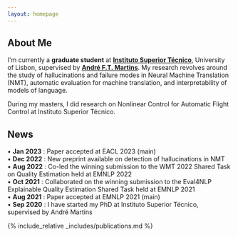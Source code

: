 ```yaml
---
layout: homepage
---
```


## About Me

I'm currently a **graduate student** at [**Instituto Superior Técnico**](https://deec.tecnico.ulisboa.pt/en), University of Lisbon, supervised by [**André F.T. Martins**](https://andre-martins.github.io/). My research revolves around the study of hallucinations and failure modes in Neural Machine Translation (NMT), automatic evaluation for machine translation, and interpretability of models of language. 

During my masters, I did research on Nonlinear Control for Automatic Flight Control at Instituto Superior Técnico. 

## News
• **Jan 2023** : Paper accepted at EACL 2023 (main) <br />
• **Dec 2022** : New preprint available on detection of hallucinations in NMT <br />
• **Aug 2022** : Co-led the winning submission to the WMT 2022 Shared Task on Quality Estimation held at EMNLP 2022 <br />
• **Oct 2021** : Collaborated on the winning submission to the Eval4NLP Explainable Quality Estimation Shared Task held at EMNLP 2021 <br />
• **Aug 2021** : Paper accepted at EMNLP 2021 (main) <br />
• **Sep 2020** : I have started my PhD at Instituto Superior Técnico, supervised by André Martins

{% include_relative _includes/publications.md %}

